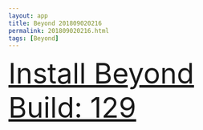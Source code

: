 ```yaml
---
layout: app
title: Beyond 201809020216
permalink: 201809020216.html
tags: [Beyond]
---
```

<div class="pure-g">
    <div class="pure-u-1-1" style="font-size: 4em">
        <a class="pure-button-primary" href="itms-services://?action=download-manifest&url=https%3A%2F%2Flitsungyisigono.github.io%2FTestScript%2Fmanifests%2F201809020216.plist"><i class="fa fa-download" aria-hidden="true"></i>Install Beyond Build: 129</a>
    </div>
</div>